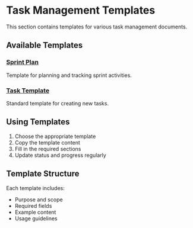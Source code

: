 # Task Management Templates

This section contains templates for various task management documents.

## Available Templates

### [Sprint Plan](sprint-plan.md)
Template for planning and tracking sprint activities.

### [Task Template](task-template.md)
Standard template for creating new tasks.

## Using Templates

1. Choose the appropriate template
2. Copy the template content
3. Fill in the required sections
4. Update status and progress regularly

## Template Structure
Each template includes:
- Purpose and scope
- Required fields
- Example content
- Usage guidelines
